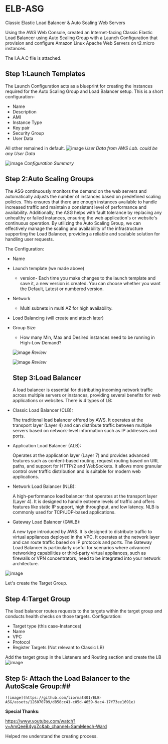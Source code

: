 # ELB-ASG
Classic Elastic Load Balancer &amp; Auto Scaling Web Servers

Using the AWS Web Console, created an Internet-facing Classic Elastic Load Balancer using Auto Scaling Group with a Launch Configuration that provision and configure Amazon Linux Apache Web Servers on t2.micro instances. 

The I.A.A.C file is attached.

## Step 1:Launch Templates ## 
The Launch Configuration acts as a blueprint for creating the instances required for the Auto Scaling Group and Load Balancer setup.
This is a short configuration-
- Name
- Description
- AMI
- Instance Type
- Key pair
- Security Group
- User Data
  
All other remained in default.
![image](https://github.com/liormat401/ELB-ASG/assets/126070709/71a9a06a-06d0-4ec3-9937-c96a0b87dbd9)
*User Data from AWS Lab. could be any User Data*

![image](https://github.com/liormat401/ELB-ASG/assets/126070709/4c49dcff-dc6f-4bc6-80f8-0f0f9fe3ed49)
*Configuration Summary*

## Step 2:Auto Scaling Groups ##

The ASG continuously monitors the demand on the web servers and automatically adjusts the number of instances based on predefined scaling policies. This ensures that there are enough instances available to handle increased traffic and maintain a consistent level of performance and availability. Additionally, the ASG helps with fault tolerance by replacing any unhealthy or failed instances, ensuring the web application's or website's continuous operation. By utilizing the Auto Scaling Group, we can effectively manage the scaling and availability of the infrastructure supporting the Load Balancer, providing a reliable and scalable solution for handling user requests.

The Configuration:
- Name
- Launch template (we made above)
  - version-  Each time you make changes to the launch template and save it, a new version is created. You can choose whether you want the Default, Latest or numbered version.
- Network
   - Multi subnets in multi AZ for high availability.
- Load Balancing (will create and attach later)
-  Group Size
   - How many Min, Max and Desired instances need to be running in High-Low Demand?

   ![image](https://github.com/liormat401/ELB-ASG/assets/126070709/f8993182-bd2a-4be8-9ddf-2c7dc54ae8a2)
   *Review*

   ![image](https://github.com/liormat401/ELB-ASG/assets/126070709/181a469b-8bd5-4ff6-b393-50830ad5a314)
   *Review*

   ## Step 3:Load Balancer ##
   A load balancer is essential for distributing incoming network traffic across multiple servers or instances, providing several benefits for web applications or websites.
   There is 4 types of LB:
- Classic Load Balancer (CLB):
  
   The traditional load balancer offered by AWS. It operates at the transport layer (Layer 4) and can distribute traffic between multiple servers based on network-level information such as IP addresses and ports.

- Application Load Balancer (ALB):
  
     Operates at the application layer (Layer 7) and provides advanced features such as content-based routing, request routing based on URL paths, and support for HTTP/2 and WebSockets. It allows more granular control over traffic distribution and is suitable for modern web applications.

- Network Load Balancer (NLB):
  
    A high-performance load balancer that operates at the transport layer (Layer 4). It is designed to handle extreme levels of traffic and offers features like static IP support, high throughput, and low latency. NLB is commonly used for TCP/UDP-based applications.

- Gateway Load Balancer (GWLB):
  
    A new type introduced by AWS. It is designed to distribute traffic to virtual appliances deployed in the VPC. It operates at the network layer and can route traffic based on IP protocols and ports. The Gateway Load Balancer is particularly useful for scenarios where advanced networking capabilities or third-party virtual appliances, such as firewalls or VPN concentrators, need to be integrated into your network architecture.

  
![image](https://github.com/liormat401/ELB-ASG/assets/126070709/4f93da83-724d-4c0c-9f56-a64b07256fd2)

Let's create the Target Group.

  ## Step 4:Target Group ##
  The load balancer routes requests to the targets within the target group and conducts health checks on those targets.
  Configuration:
  - Target type (this case-Instances)
  - Name
  - VPC
  - Protocol
  - Register Targets
 (Not relevant to Classic LB)

Add the target group in the Listeners and Routing section and create the LB
![image](https://github.com/liormat401/ELB-ASG/assets/126070709/860aa6da-3d62-48e2-93a3-4e705d43fb9f)

 
 ## Step 5: Attach the Load Balancer to the AutoScale Group:##
    
    ![image](https://github.com/liormat401/ELB-ASG/assets/126070709/d858cc41-c05d-4659-9ac4-17f73ee1691e)

 
  

    

  


  












**Special Thanks:**

https://www.youtube.com/watch?v=AmQeeB4ygZc&ab_channel=SamMeech-Ward

Helped me understand the creating process.
